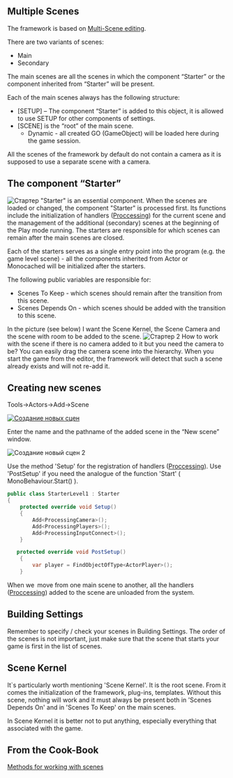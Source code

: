 ## Multiple Scenes
The framework is based on [Multi-Scene editing](https://docs.unity3d.com/Manual/MultiSceneEditing.html).

There are two variants of scenes:
* Main
* Secondary

The main scenes are all the scenes in which the component “Starter” or the component inherited from “Starter” will be present.

Each of the main scenes always has the following structure:

* [SETUP] – The component “Starter” is added to this object, it is allowed to use SETUP for other components of settings.
* [SCENE] is the “root” of the main scene.
  * Dynamic - all created GO (GameObject) will be loaded here during the game session.

All the scenes of the framework by default do not contain a camera as it is supposed to use a separate scene with a camera.

## The component “Starter”
![Стартер](https://i.gyazo.com/9f8964dad3333abbe57a9d3f35c3cc5e.png)
"Starter" is an essential component. When the scenes are loaded or changed, the component "Starter" is processed first. Its functions include the initialization of handlers ([Proccessing](https://github.com/dimmpixeye/ecs/wiki/Processing)) for the current scene and the management of the additional (secondary) scenes at the beginning of the Play mode running. The starters are responsible for which scenes can remain after the main scenes are closed.

Each of the starters serves as a single entry point into the program (e.g. the game level scene) - all the components inherited from Actor or Monocached will be initialized after the starters.

The following public variables are responsible for:
* Scenes To Keep - which scenes should remain after the transition from this scene.
* Scenes Depends On - which scenes should be added with the transition to this scene.

In the picture (see below) I want the Scene Kernel, the Scene Camera and the scene with room to be added to the scene.
![Стартер 2](https://i.gyazo.com/b96b3c8ea695dd0bedb384f237d1dad0.png)
How to work with the scene if there is no camera added to it but you need the camera to be? You can easily drag the camera scene into the hierarchy. When you start the game from the editor, the framework will detect that such a scene already exists and will not re-add it.

## Creating new scenes
Tools->Actors->Add->Scene

[![Создание новых сцен](https://i.gyazo.com/98602454af6ebf11cbb8a1048de87bd0.gif)](https://gyazo.com/98602454af6ebf11cbb8a1048de87bd0)

Enter the name and the pathname of the added scene in the “New scene” window.

![Создание новый сцен 2](https://i.gyazo.com/83802bb527796edb65a413d275b4bd3a.png)

Use the method 'Setup' for the registration of handlers ([Proccessing](https://github.com/dimmpixeye/ecs/wiki/Processing)). Use 'PostSetup' if you need the analogue of the function 'Start' ( MonoBehaviour.Start() ).

```csharp
public class StarterLevel1 : Starter 
{
    protected override void Setup()
    {
        Add<ProcessingCamera>();
        Add<ProcessingPlayers>();
        Add<ProcessingInputConnect>();
    }

   protected override void PostSetup()
    {
        var player = FindObjectOfType<ActorPlayer>();   
    }

```
When we move from one main scene to another, all the handlers ([Proccessing](https://github.com/dimmpixeye/ecs/wiki/Processing)) added to the scene are unloaded from the system.

## Building Settings

Remember to specify / check your scenes in Building Settings. The order of the scenes is not important, just make sure that the scene that starts your game is first in the list of scenes.

## Scene Kernel

It`s particularly worth mentioning 'Scene Kernel'. It is the root scene. From it comes the initialization of the framework, plug-ins, templates. Without this scene, nothing will work and it must always be present both in 'Scenes Depends On' and in 'Scenes To Keep' on the main scenes.

In Scene Kernel it is better not to put anything, especially everything that associated with the game.


## From the Cook-Book
[Methods for working with scenes](https://github.com/dimmpixeye/Unity3d-Cook-Book/blob/master/ACTORS%20scenes.md)
